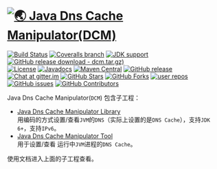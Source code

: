 # [![🌏 Java Dns Cache Manipulator(DCM)](docs/logo-red.png)](#dummy)

[![Build Status](https://img.shields.io/appveyor/ci/oldratlee/java-dns-cache-manipulator/v1.6.1.svg?label=build)](https://ci.appveyor.com/project/oldratlee/java-dns-cache-manipulator)
[![Coveralls branch](https://img.shields.io/coveralls/github/alibaba/java-dns-cache-manipulator/v1.6.1)](https://coveralls.io/github/alibaba/java-dns-cache-manipulator?branch=v1.6.1)
[![JDK support](https://img.shields.io/badge/JDK-6+-green?logo=java&logoColor=white)](https://openjdk.java.net/)
[![GitHub release download - dcm.tar.gz)](https://img.shields.io/github/downloads/alibaba/java-dns-cache-manipulator/v1.6.0/dcm-1.6.0.tar.gz.svg)](https://github.com/alibaba/java-dns-cache-manipulator/releases/download/v1.6.0/dcm-1.6.0.tar.gz)  
[![License](https://img.shields.io/github/license/alibaba/java-dns-cache-manipulator?color=4D7A97)](https://www.apache.org/licenses/LICENSE-2.0.html)
[![Javadocs](https://img.shields.io/github/release/alibaba/java-dns-cache-manipulator?label=javadoc&color=3d7c47&logo=microsoft-academic&logoColor=white)](https://alibaba.github.io/java-dns-cache-manipulator/apidocs/)
[![Maven Central](https://img.shields.io/maven-central/v/com.alibaba/dns-cache-manipulator?color=2d545e&logo=apache-maven&logoColor=white)](https://search.maven.org/artifact/com.alibaba/dns-cache-manipulator)
[![GitHub release](https://img.shields.io/github/release/alibaba/java-dns-cache-manipulator.svg)](https://github.com/alibaba/java-dns-cache-manipulator/releases)  
[![Chat at gitter.im](https://img.shields.io/gitter/room/alibaba/java-dns-cache-manipulator?color=46BC99&logo=gitter&logoColor=white)](https://gitter.im/alibaba/java-dns-cache-manipulator?utm_source=badge&utm_medium=badge&utm_campaign=pr-badge&utm_content=badge)
[![GitHub Stars](https://img.shields.io/github/stars/alibaba/java-dns-cache-manipulator)](https://github.com/alibaba/java-dns-cache-manipulator/stargazers)
[![GitHub Forks](https://img.shields.io/github/forks/alibaba/java-dns-cache-manipulator)](https://github.com/alibaba/java-dns-cache-manipulator/fork)
[![user repos](https://badgen.net/github/dependents-repo/alibaba/java-dns-cache-manipulator?label=user%20repos)](https://github.com/alibaba/java-dns-cache-manipulator/network/dependents)
[![GitHub issues](https://img.shields.io/github/issues/alibaba/java-dns-cache-manipulator)](https://github.com/alibaba/java-dns-cache-manipulator/issues)
[![GitHub Contributors](https://img.shields.io/github/contributors/alibaba/java-dns-cache-manipulator)](https://github.com/alibaba/java-dns-cache-manipulator/graphs/contributors)

Java Dns Cache Manipulator(`DCM`) 包含子工程：

- [Java Dns Cache Manipulator Library](library)  
    用编码的方式设置/查看`JVM`的`DNS`（实际上设置的是`DNS Cache`），支持`JDK 6+`，支持`IPv6`。
- [Java Dns Cache Manipulator Tool](tool)  
    用于设置/查看 运行中`JVM`进程的`DNS Cache`。

使用文档进入上面的子工程查看。
